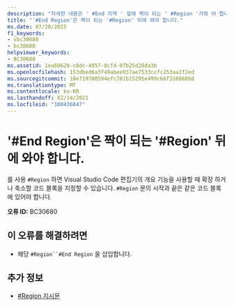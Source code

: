 ```yaml
---
description: "자세한 내용은 ' #End 지역 ' 앞에 짝이 되는 ' #Region '가와 야 합니다."
title: "'#End Region'은 짝이 되는 '#Region' 뒤에 와야 합니다."
ms.date: 07/20/2015
f1_keywords:
- vbc30680
- bc30680
helpviewer_keywords:
- BC30680
ms.assetid: 1ea60620-c8dc-4957-8cf4-07b25d20da3b
ms.openlocfilehash: 153dbed6a3f49abee937ae7533ccfc253aa1f2ed
ms.sourcegitcommit: 10e719780594efc781b15295e499c66f316068b8
ms.translationtype: MT
ms.contentlocale: ko-KR
ms.lasthandoff: 02/14/2021
ms.locfileid: "100436047"
---
```

# <a name="end-region-must-be-preceded-by-a-matching-region"></a>'#End Region'은 짝이 되는 '#Region' 뒤에 와야 합니다.

를 사용 `#Region` 하면 Visual Studio Code 편집기의 개요 기능을 사용할 때 확장 하거나 축소할 코드 블록을 지정할 수 있습니다. `#Region` 문의 시작과 끝은 같은 코드 블록에 있어야 합니다.  
  
 **오류 ID:** BC30680  
  
## <a name="to-correct-this-error"></a>이 오류를 해결하려면  
  
- 해당 `#Region``#End Region` 을 삽입합니다.  
  
## <a name="see-also"></a>추가 정보

- [#Region 지시문](../language-reference/directives/region-directive.md)
